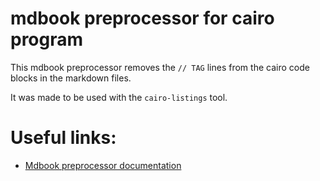 # mdbook preprocessor for cairo program

This mdbook preprocessor removes the `// TAG` lines from the cairo code blocks in the markdown files.

It was made to be used with the `cairo-listings` tool.

# Useful links:

- [Mdbook preprocessor documentation](https://rust-lang.github.io/mdBook/for_developers/preprocessors.html)
